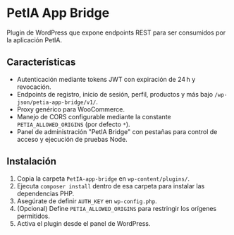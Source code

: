 # PetIA App Bridge

Plugin de WordPress que expone endpoints REST para ser consumidos por la aplicación PetIA.

## Características
- Autenticación mediante tokens JWT con expiración de 24 h y revocación.
- Endpoints de registro, inicio de sesión, perfil, productos y más bajo `/wp-json/petia-app-bridge/v1/`.
- Proxy genérico para WooCommerce.
- Manejo de CORS configurable mediante la constante `PETIA_ALLOWED_ORIGINS` (por defecto `*`).
- Panel de administración "PetIA Bridge" con pestañas para control de acceso y ejecución de pruebas Node.

## Instalación
1. Copia la carpeta `PetIA-app-bridge` en `wp-content/plugins/`.
2. Ejecuta `composer install` dentro de esa carpeta para instalar las dependencias PHP.
3. Asegúrate de definir `AUTH_KEY` en `wp-config.php`.
4. (Opcional) Define `PETIA_ALLOWED_ORIGINS` para restringir los orígenes permitidos.
5. Activa el plugin desde el panel de WordPress.
